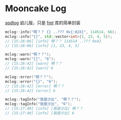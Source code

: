 # Mooncake Log
[spdlog](https://github.com/gabime/spdlog) 幼儿版，只是 [fmt](https://github.com/fmtlib/fmt) 库的简单封装

```cpp
mclog::info("啊？？ {} ..??? 0x{:02X}", 114514, 66);
mclog::info("{}", std::vector<int>{1, 23, 4, 5});
// [15:26:06] [info] 啊？？ 114514 ..??? 0x42
// [15:26:06] [info] [1, 23, 4, 5]

mclog::warn("啊？？");
mclog::warn("{}", "6");
// [15:26:42] [warn] 啊？？
// [15:26:42] [warn] 6

mclog::error("啊？？");
mclog::error("{}", "6");
// [15:26:42] [error] 啊？？
// [15:26:42] [error] 6

mclog::tagInfo("我是沙比", "啊？？");
mclog::tagInfo("我是沙比", "6");
// [15:27:40] [info] [我是沙比] 啊？？
// [15:27:40] [info] [我是沙比] 6
```

